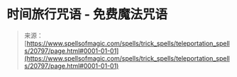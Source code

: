<!--yml

category: 未分类

date: 2024-06-12 19:03:54

-->

# 时间旅行咒语 - 免费魔法咒语

> 来源：[https://www.spellsofmagic.com/spells/trick_spells/teleportation_spells/20797/page.html#0001-01-01](https://www.spellsofmagic.com/spells/trick_spells/teleportation_spells/20797/page.html#0001-01-01)
